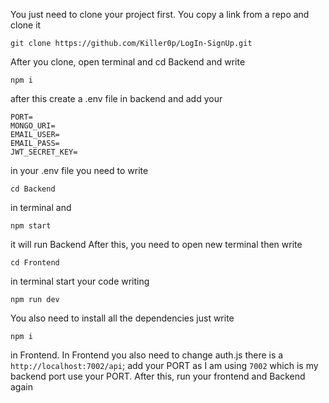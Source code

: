You just need to clone your project first. You copy a link from a repo and clone it
```
git clone https://github.com/Killer0p/LogIn-SignUp.git
```

After you clone, open terminal and cd Backend and write 
```
npm i
```
 after this create a .env file in backend and add your 

```
PORT=
MONGO_URI=
EMAIL_USER=
EMAIL_PASS=
JWT_SECRET_KEY=
```
in your .env file 
you need to write 
```
cd Backend
```
 in terminal and 
 ```
 npm start
 ```
  it will run Backend
After this, you need to open new terminal then write 
```
cd Frontend
```
 in terminal start your code writing 
 ```
 npm run dev 
 ```
You also need to install all the dependencies just write 
```
npm i
```
in Frontend. 
In Frontend you also need to change auth.js there is a `http://localhost:7002/api`; add your PORT as I am using `7002` which is my backend port use your PORT.
After this, run your frontend and Backend again


